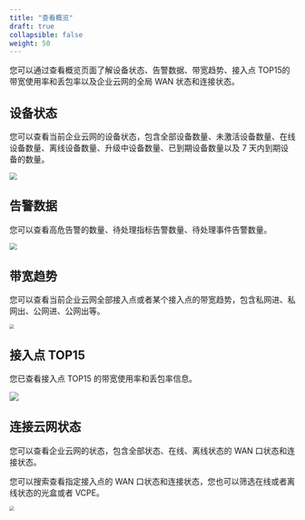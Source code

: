 ```yaml
---
title: "查看概览"
draft: true
collapsible: false
weight: 50
---
```


您可以通过查看概览页面了解设备状态、告警数据、带宽趋势、接入点 TOP15的带宽使用率和丢包率以及企业云网的全局 WAN 状态和连接状态。

## 设备状态

您可以查看当前企业云网的设备状态，包含全部设备数量、未激活设备数量、在线设备数量、离线设备数量、升级中设备数量、已到期设备数量以及 7 天内到期设备的数量。

<img src="../../../_images/um_overview_device_status.png" style="zoom:80%;" />

## 告警数据

您可以查看高危告警的数量、待处理指标告警数量、待处理事件告警数量。

<img src="../../../_images/um_overview_alarm_status.png" style="zoom:80%;" />

## 带宽趋势

您可以查看当前企业云网全部接入点或者某个接入点的带宽趋势，包含私网进、私网出、公网进、公网出等。

<img src="../../../_images/um_overview_bandwidth_trend.png" style="zoom:50%;" />

## 接入点 TOP15

您已查看接入点 TOP15 的带宽使用率和丢包率信息。

![](../../../_images/um_overview_access_top15.png)

## 连接云网状态

您可以查看企业云网的状态，包含全部状态、在线、离线状态的 WAN 口状态和连接状态。

您可以搜索查看指定接入点的 WAN 口状态和连接状态，您也可以筛选在线或者离线状态的光盒或者 VCPE。

<img src="../../../_images/um_overview_wan_status.png" style="zoom:50%;" />





